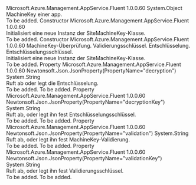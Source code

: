 <Type Name="SiteMachineKey" FullName="Microsoft.Azure.Management.AppService.Fluent.Models.SiteMachineKey">
  <TypeSignature Language="C#" Value="public class SiteMachineKey" />
  <TypeSignature Language="ILAsm" Value=".class public auto ansi beforefieldinit SiteMachineKey extends System.Object" />
  <TypeSignature Language="DocId" Value="T:Microsoft.Azure.Management.AppService.Fluent.Models.SiteMachineKey" />
  <TypeSignature Language="VB.NET" Value="Public Class SiteMachineKey" />
  <TypeSignature Language="F#" Value="type SiteMachineKey = class" />
  <AssemblyInfo>
    <AssemblyName>Microsoft.Azure.Management.AppService.Fluent</AssemblyName>
    <AssemblyVersion>1.0.0.60</AssemblyVersion>
  </AssemblyInfo>
  <Base>
    <BaseTypeName>System.Object</BaseTypeName>
  </Base>
  <Interfaces />
  <Docs>
    <summary>
            MachineKey einer app.
            </summary>
    <remarks>To be added.</remarks>
  </Docs>
  <Members>
    <Member MemberName=".ctor">
      <MemberSignature Language="C#" Value="public SiteMachineKey ();" />
      <MemberSignature Language="ILAsm" Value=".method public hidebysig specialname rtspecialname instance void .ctor() cil managed" />
      <MemberSignature Language="DocId" Value="M:Microsoft.Azure.Management.AppService.Fluent.Models.SiteMachineKey.#ctor" />
      <MemberSignature Language="VB.NET" Value="Public Sub New ()" />
      <MemberType>Constructor</MemberType>
      <AssemblyInfo>
        <AssemblyName>Microsoft.Azure.Management.AppService.Fluent</AssemblyName>
        <AssemblyVersion>1.0.0.60</AssemblyVersion>
      </AssemblyInfo>
      <Parameters />
      <Docs>
        <summary>
            Initialisiert eine neue Instanz der SiteMachineKey-Klasse.
            </summary>
        <remarks>To be added.</remarks>
      </Docs>
    </Member>
    <Member MemberName=".ctor">
      <MemberSignature Language="C#" Value="public SiteMachineKey (string validation = null, string validationKey = null, string decryption = null, string decryptionKey = null);" />
      <MemberSignature Language="ILAsm" Value=".method public hidebysig specialname rtspecialname instance void .ctor(string validation, string validationKey, string decryption, string decryptionKey) cil managed" />
      <MemberSignature Language="DocId" Value="M:Microsoft.Azure.Management.AppService.Fluent.Models.SiteMachineKey.#ctor(System.String,System.String,System.String,System.String)" />
      <MemberSignature Language="VB.NET" Value="Public Sub New (Optional validation As String = null, Optional validationKey As String = null, Optional decryption As String = null, Optional decryptionKey As String = null)" />
      <MemberSignature Language="F#" Value="new Microsoft.Azure.Management.AppService.Fluent.Models.SiteMachineKey : string * string * string * string -&gt; Microsoft.Azure.Management.AppService.Fluent.Models.SiteMachineKey" Usage="new Microsoft.Azure.Management.AppService.Fluent.Models.SiteMachineKey (validation, validationKey, decryption, decryptionKey)" />
      <MemberType>Constructor</MemberType>
      <AssemblyInfo>
        <AssemblyName>Microsoft.Azure.Management.AppService.Fluent</AssemblyName>
        <AssemblyVersion>1.0.0.60</AssemblyVersion>
      </AssemblyInfo>
      <Parameters>
        <Parameter Name="validation" Type="System.String" />
        <Parameter Name="validationKey" Type="System.String" />
        <Parameter Name="decryption" Type="System.String" />
        <Parameter Name="decryptionKey" Type="System.String" />
      </Parameters>
      <Docs>
        <param name="validation">MachineKey-Überprüfung.</param>
        <param name="validationKey">Validierungsschlüssel.</param>
        <param name="decryption">Entschlüsselung.</param>
        <param name="decryptionKey">Entschlüsselungsschlüssel.</param>
        <summary>
            Initialisiert eine neue Instanz der SiteMachineKey-Klasse.
            </summary>
        <remarks>To be added.</remarks>
      </Docs>
    </Member>
    <Member MemberName="Decryption">
      <MemberSignature Language="C#" Value="public string Decryption { get; set; }" />
      <MemberSignature Language="ILAsm" Value=".property instance string Decryption" />
      <MemberSignature Language="DocId" Value="P:Microsoft.Azure.Management.AppService.Fluent.Models.SiteMachineKey.Decryption" />
      <MemberSignature Language="VB.NET" Value="Public Property Decryption As String" />
      <MemberSignature Language="F#" Value="member this.Decryption : string with get, set" Usage="Microsoft.Azure.Management.AppService.Fluent.Models.SiteMachineKey.Decryption" />
      <MemberType>Property</MemberType>
      <AssemblyInfo>
        <AssemblyName>Microsoft.Azure.Management.AppService.Fluent</AssemblyName>
        <AssemblyVersion>1.0.0.60</AssemblyVersion>
      </AssemblyInfo>
      <Attributes>
        <Attribute>
          <AttributeName>Newtonsoft.Json.JsonProperty(PropertyName="decryption")</AttributeName>
        </Attribute>
      </Attributes>
      <ReturnValue>
        <ReturnType>System.String</ReturnType>
      </ReturnValue>
      <Docs>
        <summary>
            Ruft ab oder legt die Entschlüsselung.
            </summary>
        <value>To be added.</value>
        <remarks>To be added.</remarks>
      </Docs>
    </Member>
    <Member MemberName="DecryptionKey">
      <MemberSignature Language="C#" Value="public string DecryptionKey { get; set; }" />
      <MemberSignature Language="ILAsm" Value=".property instance string DecryptionKey" />
      <MemberSignature Language="DocId" Value="P:Microsoft.Azure.Management.AppService.Fluent.Models.SiteMachineKey.DecryptionKey" />
      <MemberSignature Language="VB.NET" Value="Public Property DecryptionKey As String" />
      <MemberSignature Language="F#" Value="member this.DecryptionKey : string with get, set" Usage="Microsoft.Azure.Management.AppService.Fluent.Models.SiteMachineKey.DecryptionKey" />
      <MemberType>Property</MemberType>
      <AssemblyInfo>
        <AssemblyName>Microsoft.Azure.Management.AppService.Fluent</AssemblyName>
        <AssemblyVersion>1.0.0.60</AssemblyVersion>
      </AssemblyInfo>
      <Attributes>
        <Attribute>
          <AttributeName>Newtonsoft.Json.JsonProperty(PropertyName="decryptionKey")</AttributeName>
        </Attribute>
      </Attributes>
      <ReturnValue>
        <ReturnType>System.String</ReturnType>
      </ReturnValue>
      <Docs>
        <summary>
            Ruft ab, oder legt ihn fest Entschlüsselungsschlüssel.
            </summary>
        <value>To be added.</value>
        <remarks>To be added.</remarks>
      </Docs>
    </Member>
    <Member MemberName="Validation">
      <MemberSignature Language="C#" Value="public string Validation { get; set; }" />
      <MemberSignature Language="ILAsm" Value=".property instance string Validation" />
      <MemberSignature Language="DocId" Value="P:Microsoft.Azure.Management.AppService.Fluent.Models.SiteMachineKey.Validation" />
      <MemberSignature Language="VB.NET" Value="Public Property Validation As String" />
      <MemberSignature Language="F#" Value="member this.Validation : string with get, set" Usage="Microsoft.Azure.Management.AppService.Fluent.Models.SiteMachineKey.Validation" />
      <MemberType>Property</MemberType>
      <AssemblyInfo>
        <AssemblyName>Microsoft.Azure.Management.AppService.Fluent</AssemblyName>
        <AssemblyVersion>1.0.0.60</AssemblyVersion>
      </AssemblyInfo>
      <Attributes>
        <Attribute>
          <AttributeName>Newtonsoft.Json.JsonProperty(PropertyName="validation")</AttributeName>
        </Attribute>
      </Attributes>
      <ReturnValue>
        <ReturnType>System.String</ReturnType>
      </ReturnValue>
      <Docs>
        <summary>
            Ruft ab, oder legt ihn fest MachineKey-Validierung.
            </summary>
        <value>To be added.</value>
        <remarks>To be added.</remarks>
      </Docs>
    </Member>
    <Member MemberName="ValidationKey">
      <MemberSignature Language="C#" Value="public string ValidationKey { get; set; }" />
      <MemberSignature Language="ILAsm" Value=".property instance string ValidationKey" />
      <MemberSignature Language="DocId" Value="P:Microsoft.Azure.Management.AppService.Fluent.Models.SiteMachineKey.ValidationKey" />
      <MemberSignature Language="VB.NET" Value="Public Property ValidationKey As String" />
      <MemberSignature Language="F#" Value="member this.ValidationKey : string with get, set" Usage="Microsoft.Azure.Management.AppService.Fluent.Models.SiteMachineKey.ValidationKey" />
      <MemberType>Property</MemberType>
      <AssemblyInfo>
        <AssemblyName>Microsoft.Azure.Management.AppService.Fluent</AssemblyName>
        <AssemblyVersion>1.0.0.60</AssemblyVersion>
      </AssemblyInfo>
      <Attributes>
        <Attribute>
          <AttributeName>Newtonsoft.Json.JsonProperty(PropertyName="validationKey")</AttributeName>
        </Attribute>
      </Attributes>
      <ReturnValue>
        <ReturnType>System.String</ReturnType>
      </ReturnValue>
      <Docs>
        <summary>
            Ruft ab, oder legt ihn fest Validierungsschlüssel.
            </summary>
        <value>To be added.</value>
        <remarks>To be added.</remarks>
      </Docs>
    </Member>
  </Members>
</Type>
